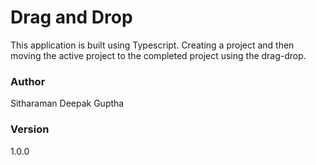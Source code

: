 # Drag and Drop

This application is built using Typescript. Creating a project and then moving the active project to the completed project using the drag-drop.

### Author

Sitharaman Deepak Guptha

### Version

1.0.0
